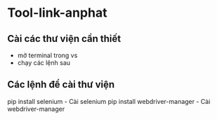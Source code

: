 ﻿# Tool-link-anphat

## Cài các thư viện cần thiết 
- mở terminal trong vs
- chạy các lệnh sau

## Các lệnh để cài thư viện
  pip install selenium - Cài selenium
  pip install webdriver-manager - Cài webdriver-manager
  

